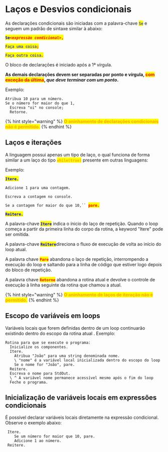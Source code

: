 # Laços e Desvios condicionais

As declarações condicionais são iniciadas com a palavra-chave <mark style="color:blue;">`Se`</mark> e seguem um padrão de sintaxe similar à abaixo:

<mark style="color:blue;">**`Se`**</mark>_<mark style="color:red;">**`<expressão condicional>`**</mark>_<mark style="color:red;">**`,`**</mark>

&#x20; <mark style="color:blue;">`Faça uma coisa`</mark><mark style="color:red;">**`;`**</mark>

&#x20; <mark style="color:blue;">`Faça outra coisa`</mark><mark style="color:red;">**`.`**</mark>

O bloco de declarações é iniciado após a 1ª vírgula.&#x20;

**As demais declarações devem ser separadas por ponto e vírgula,&#x20;**<mark style="color:red;">**com exceção da última**</mark>**,&#x20;**_**que deve terminar com um ponto**_**.**&#x20;

Exemplo:

```
Átribua 10 para um número.
Se o número for maior do que 1,
  Escreva "oi" no console;
  Retorne.
```

{% hint style="warning" %}
<mark style="color:orange;">**O aninhamento de declarações condicionais não é permitido.**</mark>
{% endhint %}



## Laços e iterações

A linguagem possui apenas um tipo de laço, o qual funciona de forma similar a um laço do tipo <mark style="color:orange;">**`while(true)`**</mark> presente em outras linguagens:

Exemplo:

<mark style="color:blue;">**`Itere.`**</mark>&#x20;

&#x20; `Adicione 1 para uma contagem.`&#x20;

&#x20; `Escreva a contagem no console.`&#x20;

&#x20; `Se a contagem for maior do que 10,`` `<mark style="color:red;">**`pare.`**</mark>&#x20;

<mark style="color:blue;">**`Reitere.`**</mark>

A palavra-chave <mark style="color:blue;">**`Itere`**</mark> indica o ínicio do laço de repetição. Quando o loop começa a partir da primeira linha do corpo da rotina, a keyword "Itere" pode ser omitida.

A palavra-chave <mark style="color:blue;">**`Reitere`**</mark>direciona o fluxo de execução de volta ao início do loop atual.&#x20;

A palavra chave <mark style="color:red;">**`Pare`**</mark> abandona o laço de repetição, interrompendo a execução do loop e saltando para a linha de código que estiver logo depois do bloco de repetição.

A palavra chave <mark style="color:red;">**`Retorne`**</mark> abandona a rotina atual e devolve o controle de execução à linha seguinte da rotina que chamou a atual.

{% hint style="warning" %}
<mark style="color:orange;">**O aninhamento de laços de iteração não é permitido.**</mark>
{% endhint %}

## Escopo de variáveis em loops

Variáveis locais que forem definidas dentro de um loop continuarão existindo dentro do escopo da rotina atual . Exemplo:

```
Rotina para que se execute o programa:
  Inicialize os componentes.
  Itere.
    Atribua "João" para uma string denominada nome. 
    \ "nome" é a variável local inicializada dentro do escopo do loop
    Se o nome for "João", pare.
  Reitere.
  Escreva o nome para StdOut. 
  \ ^ A variável nome permanece acessível mesmo após o fim do loop
  Feche o programa.
```



## Inicialização de variáveis locais em expressões condicionais

É possível declarar variáveis locais diretamente na expressão condicional. Observe o exemplo abaixo:

```
 Itere.
    Se um número for maior que 10, pare.
    Adicione 1 ao número.    
 Reitere.  
```



